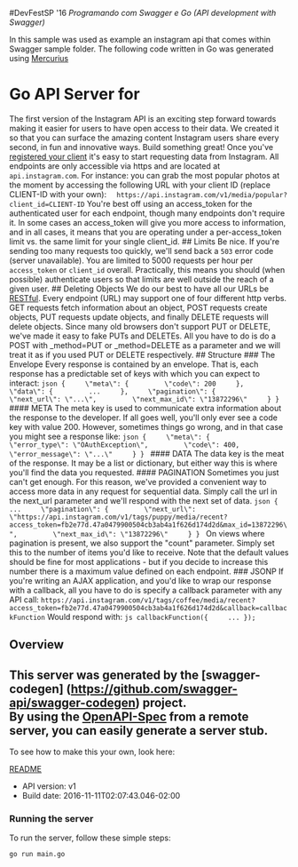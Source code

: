 #DevFestSP '16
*Programando com Swagger e Go (API development with Swagger)*

In this sample was used as example an instagram api that comes within Swagger sample folder.
The following code written in Go was generated using [Mercurius](https://github.com/novatrixtech/mercurius)

# Go API Server for 

The first version of the Instagram API is an exciting step forward towards making it easier for users to have open access to their data. We created it so that you can surface the amazing content Instagram users share every second, in fun and innovative ways.  Build something great!  Once you've [registered your client](http://instagram.com/developer/register/) it's easy to start requesting data from Instagram.  All endpoints are only accessible via https and are located at `api.instagram.com`. For instance: you can grab the most popular photos at the moment by accessing the following URL with your client ID (replace CLIENT-ID with your own): ```   https://api.instagram.com/v1/media/popular?client_id=CLIENT-ID ``` You're best off using an access_token for the authenticated user for each endpoint, though many endpoints don't require it. In some cases an access_token will give you more access to information, and in all cases, it means that you are operating under a per-access_token limit vs. the same limit for your single client_id.   ## Limits Be nice. If you're sending too many requests too quickly, we'll send back a `503` error code (server unavailable). You are limited to 5000 requests per hour per `access_token` or `client_id` overall. Practically, this means you should (when possible) authenticate users so that limits are well outside the reach of a given user.  ## Deleting Objects We do our best to have all our URLs be [RESTful](http://en.wikipedia.org/wiki/Representational_state_transfer). Every endpoint (URL) may support one of four different http verbs. GET requests fetch information about an object, POST requests create objects, PUT requests update objects, and finally DELETE requests will delete objects.  Since many old browsers don't support PUT or DELETE, we've made it easy to fake PUTs and DELETEs. All you have to do is do a POST with _method=PUT or _method=DELETE as a parameter and we will treat it as if you used PUT or DELETE respectively.  ## Structure  ### The Envelope Every response is contained by an envelope. That is, each response has a predictable set of keys with which you can expect to interact: ```json {     \"meta\": {         \"code\": 200     },     \"data\": {         ...     },     \"pagination\": {         \"next_url\": \"...\",         \"next_max_id\": \"13872296\"     } } ```  #### META The meta key is used to communicate extra information about the response to the developer. If all goes well, you'll only ever see a code key with value 200. However, sometimes things go wrong, and in that case you might see a response like: ```json {     \"meta\": {         \"error_type\": \"OAuthException\",         \"code\": 400,         \"error_message\": \"...\"     } } ```  #### DATA The data key is the meat of the response. It may be a list or dictionary, but either way this is where you'll find the data you requested. #### PAGINATION Sometimes you just can't get enough. For this reason, we've provided a convenient way to access more data in any request for sequential data. Simply call the url in the next_url parameter and we'll respond with the next set of data. ```json {     ...     \"pagination\": {         \"next_url\": \"https://api.instagram.com/v1/tags/puppy/media/recent?access_token=fb2e77d.47a0479900504cb3ab4a1f626d174d2d&max_id=13872296\",         \"next_max_id\": \"13872296\"     } } ``` On views where pagination is present, we also support the \"count\" parameter. Simply set this to the number of items you'd like to receive. Note that the default values should be fine for most applications - but if you decide to increase this number there is a maximum value defined on each endpoint.  ### JSONP If you're writing an AJAX application, and you'd like to wrap our response with a callback, all you have to do is specify a callback parameter with any API call: ``` https://api.instagram.com/v1/tags/coffee/media/recent?access_token=fb2e77d.47a0479900504cb3ab4a1f626d174d2d&callback=callbackFunction ``` Would respond with: ```js callbackFunction({     ... }); ``` 

## Overview
This server was generated by the [swagger-codegen]
(https://github.com/swagger-api/swagger-codegen) project.  
By using the [OpenAPI-Spec](https://github.com/OAI/OpenAPI-Specification) from a remote server, you can easily generate a server stub.  
-

To see how to make this your own, look here:

[README](https://github.com/swagger-api/swagger-codegen/blob/master/README.md)

- API version: v1
- Build date: 2016-11-11T02:07:43.046-02:00


### Running the server
To run the server, follow these simple steps:

```
go run main.go
```


